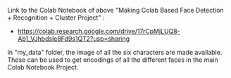 Link to the Colab Notebook of above "Making Colab Based Face Detection + Recognition + Cluster Project" :
- https://colab.research.google.com/drive/17rCpMjLUQ8-Ab1_VJhbdsle8Fd9s1QT2?usp=sharing

In "my_data" folder, the image of all the six characters are made available. These can be used to get encodings of all the different faces in the main Colab Notebook Project.
